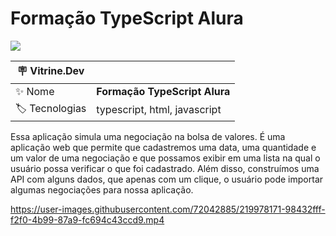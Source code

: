 # Formação TypeScript Alura

![](https://user-images.githubusercontent.com/72042885/219977030-fb836afd-540f-420f-8ee6-87d5da4ad217.png#vitrinedev)

| :placard: Vitrine.Dev |                               |
| --------------------- | ----------------------------- |
| :sparkles: Nome       | **Formação TypeScript Alura** |
| :label: Tecnologias   | typescript, html, javascript  |

Essa aplicação simula uma negociação na bolsa de valores. É uma aplicação web que permite que cadastremos uma data, uma quantidade e um valor de uma negociação e que possamos exibir em uma lista na qual o usuário possa verificar o que foi cadastrado. Além disso, construímos uma API com alguns dados, que apenas com um clique, o usuário pode importar algumas negociações para nossa aplicação.

https://user-images.githubusercontent.com/72042885/219978171-98432fff-f2f0-4b99-87a9-fc694c43ccd9.mp4
